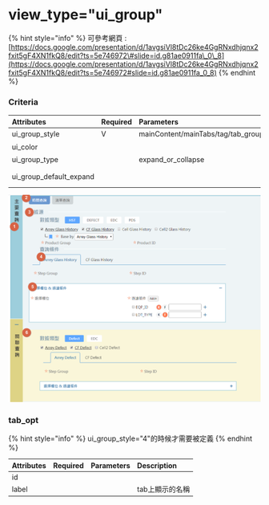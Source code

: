 # view\_type="ui\_group"

{% hint style="info" %}
可參考網頁 : [https://docs.google.com/presentation/d/1avgsiVl8tDc26ke4GgRNxdhjqnx2fxit5gF4XN1fkQ8/edit?ts=5e746972\#slide=id.g81ae0911fa\_0\_8](https://docs.google.com/presentation/d/1avgsiVl8tDc26ke4GgRNxdhjqnx2fxit5gF4XN1fkQ8/edit?ts=5e746972#slide=id.g81ae0911fa_0_8)
{% endhint %}

### Criteria

| Attributes | Required | Parameters | Description | Support css |
| :--- | :--- | :--- | :--- | :--- |
| ui\_group\_style | V | mainContent/mainTabs/tag/tab\_group/accordion | 決定使用何種樣式 |  |
| ui\_color |  |  | 定義group背景顏色 | mainContent |
| ui\_group\_type |  | expand\_or\_collapse | 決定group是否能夠縮合 | mainContent/accordion |
| ui\_group\_default\_expand |  |  | ui\_group\_type="expand\_or\_collapse" , 設定縮合的初始狀態, 預設值true | mainContent/accordion |

![](../../.gitbook/assets/image-9.png)

### tab\_opt

{% hint style="info" %}
ui\_group\_style="4"的時候才需要被定義
{% endhint %}

| Attributes | Required | Parameters | Description |
| :--- | :--- | :--- | :--- |
| id |  |  |  |
| label |  |  | tab上顯示的名稱 |

